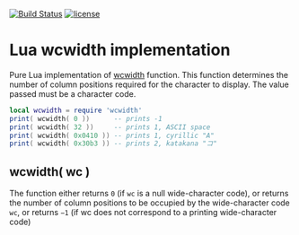 [![Build Status](https://travis-ci.org/iskolbin/lbase64.svg?branch=master)](https://travis-ci.org/iskolbin/lwcwidth)
[![license](https://img.shields.io/badge/license-public%20domain-blue.svg)]()

Lua wcwidth implementation
==========================

Pure Lua implementation of [wcwidth](http://man7.org/linux/man-pages/man3/wcwidth.3.html)
function. This function determines the number of column positions required for the character to
display. The value passed must be a character code.

```lua
local wcwidth = require 'wcwidth'
print( wcwidth( 0 ))      -- prints -1
print( wcwidth( 32 ))     -- prints 1, ASCII space
print( wcwidth( 0x0410 )) -- prints 1, cyrillic "A"
print( wcwidth( 0x30b3 )) -- prints 2, katakana "コ"
```

wcwidth( wc )
-------------
The function either returns `0` (if `wc` is a null wide-character code), or
returns the number of column positions to be occupied by the wide-character
code `wc`, or returns `−1` (if wc does not correspond to a printing
wide-character code)
